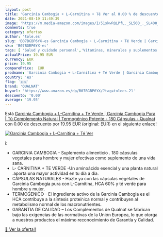 ```yaml
---
layout: post
title: 'Garcinia Cambogia + L-Carnitina + Té Ver al 0.00 % de descuento'
date: 2021-08-19 11:49:39
image: 'https://m.media-amazon.com/images/I/51skwRQLPfL._SL500_._SL400_.jpg'
comments: true
category: ofertas
author: 'tole.es'
slug: 'B07BGBP6YX-es Garcinia Cambogia + L-Carnitina + Té Verde | Garcinia...'
sku: 'B07BGBP6YX-es'
tags: [ 'Salud y cuidado personal','Vitaminas, minerales y suplementos en medicamentos, remedios y suplementos dietéticos','qualnat','té','verde', ]
actualPrice: 19.95 EUR
currency: EUR
price: 19.95
comparePrice:  EUR
prodname: 'Garcinia Cambogia + L-Carnitina + Té Verde | Garcinia Cambogia Pura | Tú Complemento Natural | Termogénico Potente - 180 Cápsulas - Qualnat'
country: 'es'
flag: '🇪🇸'
brand: 'QUALNAT'
buyurl: 'https://www.amazon.es/dp/B07BGBP6YX/?tag=tolees-21'
descuento: '0.00'
average: '19.95'
---
```


Está [Garcinia Cambogia + L-Carnitina + Té Verde | Garcinia Cambogia Pura | Tú Complemento Natural | Termogénico Potente - 180 Cápsulas - Qualnat](https://www.amazon.es/dp/B07BGBP6YX/?tag=tolees-21) con 0.00 de descuento por 19.95 EUR (original:  EUR) en el siguiente enlace!

[![Garcinia Cambogia + L-Carnitina + Té Ver](https://m.media-amazon.com/images/I/51skwRQLPfL._SL500_._SL400_.jpg)](https://www.amazon.es/dp/B07BGBP6YX/?tag=tolees-21)

ℹ️:

- GARCINIA CAMBOGIA - Suplemento alimenticio . 180 cápsulas vegetales para hombre y mujer efectivas como suplemento de una vida sana.
- L- CARNITINA + TE VERDE -Un aminoácido esencial y una planta natural .aporta una mayor actividad en tu día a día.
- CÁPSULAS NATURALES - Hazte ya con las cápsulas vegetales de Garcinia Cambogia pura con L-Carnitina, HCA 60% y té verde para hombre y mujer.
- TERMOGENICO - El ingrediente activo de la Garcinia Cambogia es el HCA contribuye a la síntesis proteínica normal y contribuyen al metabolismo normal de los macronutrientes.
- GARANTIA DE CALIDAD – Los Complementos de Qualnat se fabrican bajo las exigencias de las normativas de la Unión Europea, lo que otorga a nuestros productos el máximo reconocimiento de Garantía y Calidad.

[🛒 Ver la oferta!!](https://www.amazon.es/dp/B07BGBP6YX/?tag=tolees-21)
